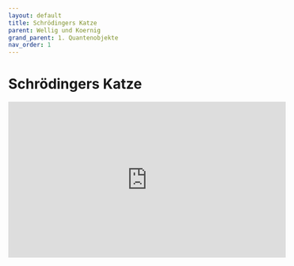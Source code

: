 ```yaml
---
layout: default
title: Schrödingers Katze
parent: Wellig und Koernig
grand_parent: 1. Quantenobjekte
nav_order: 1
---
```


# Schrödingers Katze
<iframe width="560" height="315" src="https://www.youtube-nocookie.com/embed/wTJnRS8SZhI?rel=0&amp;showinfo=0" frameborder="0" allowfullscreen></iframe>
